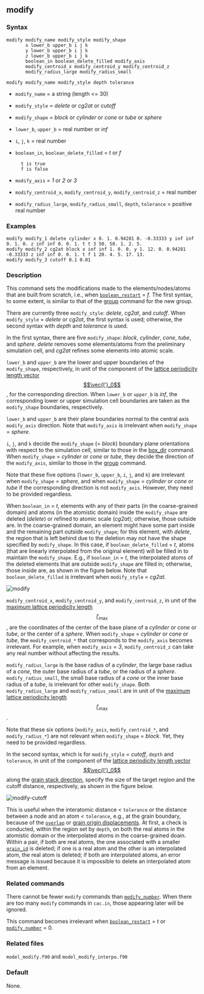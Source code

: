 ## modify

### Syntax

	modify modify_name modify_style modify_shape
	       x lower_b upper_b i j k
	       y lower_b upper_b i j k
	       z lower_b upper_b i j k
	       boolean_in boolean_delete_filled modify_axis
	       modify_centroid_x modify_centroid_y modify_centroid_z
	       modify_radius_large modify_radius_small

	modify modify_name modify_style depth tolerance
			
* `modify_name` = a string (length <= 30)

* `modify_style` = _delete_ or _cg2at_ or _cutoff_

* `modify_shape` = _block_ or _cylinder_ or _cone_ or _tube_ or _sphere_

* `lower_b`, `upper_b` = real number or _inf_

* `i`, `j`, `k` = real number

* `boolean_in`, `boolean_delete_filled` = _t_ or _f_

		t is true
		f is false

* `modify_axis` = _1_ or _2_ or _3_

* `modify_centroid_x`, `modify_centroid_y`, `modify_centroid_z` = real number

* `modify_radius_large`, `modify_radius_small`, `depth`, `tolerance` = positive real number

### Examples

	modify modify_1 delete cylinder x 0. 1. 0.94281 0. -0.33333 y inf inf 0. 1. 0. z inf inf 0. 0. 1. t t 3 50. 50. 1. 2. 5.
	modify modify_2 cg2at block x inf inf 1. 0. 0. y 1. 12. 0. 0.94281 -0.33333 z inf inf 0. 0. 1. t f 1 20. 4. 5. 17. 13.
	modify modify_3 cutoff 0.1 0.01

### Description

This command sets the modifications made to the elements/nodes/atoms that are built from scratch, i.e., when [`boolean_restart`](restart.md) = _f_. The first syntax, to some extent, is similar to that of the [group](group.md) command for the new group.

There are currently three `modify_style`: _delete_, _cg2at_, and _cutoff_. When `modify_style` = _delete_ or _cg2at_, the first syntax is used; otherwise, the second syntax with _depth_ and _tolerance_ is used.

In the first syntax, there are five `modify_shape`: _block_, _cylinder_, _cone_, _tube_, and _sphere_. _delete_ removes some elements/atoms from the preliminary simulation cell, and _cg2at_ refines some elements into atomic scale.

`lower_b` and `upper_b` are the lower and upper boundaries of the `modify_shape`, respectively, in unit of the component of the [lattice periodicity length vector $$\vec{l'}_0$$](../chapter8/lattice-space.md), for the corresponding direction. When `lower_b` or `upper_b` is _inf_, the corresponding lower or upper simulation cell boundaries are taken as the `modify_shape` boundaries, respectively.

`lower_b` and `upper_b` are their plane boundaries normal to the central axis `modify_axis` direction. Note that `modify_axis` is irrelevant when `modify_shape` = _sphere_.

`i`, `j`, and `k` decide the `modify_shape` (= _block_) boundary plane orientations with respect to the simulation cell, similar to those in the [box_dir](box_dir.md) command. When `modify_shape` = _cylinder_ or _cone_ or _tube_, they decide the direction of the `modify_axis`, similar to those in the [group](group.md) command.

Note that these five options (`lower_b`, `upper_b`, `i`, `j`, and `k`) are irrelevant when `modify_shape` = _sphere_, and when `modify_shape` = _cylinder_ or _cone_ or _tube_ if the corresponding direction is not `modify_axis`. However, they need to be provided regardless.


When `boolean_in` = _t_, elements with any of their parts (in the coarse-grained domain) and atoms (in the atomistic domain) inside the `modify_shape` are deleted (_delete_) or refined to atomic scale (_cg2at_); otherwise, those outside are. In the coarse-grained domain, an element might have some part inside and the remaining part outside `modify_shape`; for this element, with _delete_, the region that is left behind due to the deletion may not have the shape specified by `modify_shape`. In this case, if `boolean_delete_filled` = _t_, atoms (that are linearly interpolated from the original element) will be filled in to maintain the `modify_shape`. E.g., if `boolean_in` = _t_, the interpolated atoms of the deleted elements that are outside `modify_shape` are filled in; otherwise, those inside are, as shown in the figure below. Note that `boolean_delete_filled` is irrelevant when `modify_style` = _cg2at_.

![modify](fig/modify.jpg)

`modify_centroid_x`, `modify_centroid_y`, and `modify_centroid_z`, in unit of the [maximum lattice periodicity length $$l'_\mathrm{max}$$](../chapter8/lattice-space.md), are the coordinates of the center of the base plane of a _cylinder_ or _cone_ or _tube_, or the center of a _sphere_. When `modify_shape` = _cylinder_ or _cone_ or _tube_, the `modify_centroid_*` that corresponds to the `modify_axis` becomes irrelevant. For example, when `modify_axis` = _3_, `modify_centroid_z` can take any real number without affecting the results.

`modify_radius_large` is the base radius of a _cylinder_, the large base radius of a _cone_, the outer base radius of a _tube_, or the radius of a _sphere_. `modify_radius_small`, the small base radius of a _cone_ or the inner base radius of a _tube_, is irrelevant for other `modify_shape`. Both `modify_radius_large` and `modify_radius_small` are in unit of the [maximum lattice periodicity length $$l'_\mathrm{max}$$](../chapter8/lattice-space.md).

Note that these six options (`modify_axis`, `modify_centroid_*`, and `modify_radius_*`) are not relevant when `modify_shape` = _block_. Yet, they need to be provided regardless.

In the second syntax, which is for `modify_style` = _cutoff_, `depth` and `tolerance`, in unit of the component of the [lattice periodicity length vector $$\vec{l'}_0$$](../chapter8/lattice-space.md) along the [grain stack direction](grain_dir.md), specify the size of the target region and the cutoff distance, respectively, as shown in the figure below.

![modify-cutoff](fig/modify-cutoff.jpg)

This is useful when the interatomic distance < `tolerance` or the distance between a node and an atom < `tolerance`, e.g., at the grain boundary, because of the [`overlap`](group_dir.md) or [grain origin displacements](grain_move.md). At first, a check is conducted, within the region set by `depth`, on both the real atoms in the atomistic domain or the interpolated atoms in the coarse-grained doain. Within a pair, if both are real atoms, the one associated with a smaller [`grain_id`](subdomain.md) is deleted; if one is a real atom and the other is an interpolated atom, the real atom is deleted; if both are interpolated atoms, an error message is issued because it is impossible to delete an interpolated atom from an element.

### Related commands

There cannot be fewer `modify` commands than [`modify_number`](modify_num.md). When there are too many `modify` commands in `cac.in`, those appearing later will be ignored.

This command becomes irrelevant when [`boolean_restart`](restart.md) = _t_ or [`modify_number`](modify_num.md) = 0.

### Related files

`model_modify.f90` and `model_modify_interpo.f90`

### Default

None.
